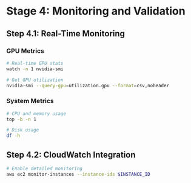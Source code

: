 # Stage 4: Monitoring and Validation

## Step 4.1: Real-Time Monitoring

### GPU Metrics

```bash
# Real-time GPU stats
watch -n 1 nvidia-smi

# Get GPU utilization
nvidia-smi --query-gpu=utilization.gpu --format=csv,noheader
```

### System Metrics

```bash
# CPU and memory usage
top -b -n 1

# Disk usage
df -h
```

## Step 4.2: CloudWatch Integration

```bash
# Enable detailed monitoring
aws ec2 monitor-instances --instance-ids $INSTANCE_ID
```
